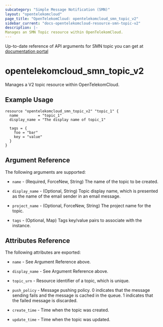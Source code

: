 ```yaml
---
subcategory: "Simple Message Notification (SMN)"
layout: "opentelekomcloud"
page_title: "OpenTelekomCloud: opentelekomcloud_smn_topic_v2"
sidebar_current: "docs-opentelekomcloud-resource-smn-topic-v2"
description: |-
Manages an SMN Topic resource within OpenTelekomCloud.
---
```


Up-to-date reference of API arguments for SMN topic you can get at
[documentation portal](https://docs.otc.t-systems.com/simple-message-notification/api-ref/apis/topic_operations)

# opentelekomcloud_smn_topic_v2

Manages a V2 topic resource within OpenTelekomCloud.

## Example Usage

```hcl
resource "opentelekomcloud_smn_topic_v2" "topic_1" {
  name         = "topic_1"
  display_name = "The display name of topic_1"

  tags = {
    foo = "bar"
    key = "value"
  }
}
```

## Argument Reference

The following arguments are supported:

* `name` - (Required, ForceNew, String) The name of the topic to be created.

* `display_name` - (Optional, String) Topic display name, which is presented as the
  name of the email sender in an email message.

* `project_name` - (Optional, ForceNew, String) The project name for the topic.

* `tags` - (Optional, Map) Tags key/value pairs to associate with the instance.

## Attributes Reference

The following attributes are exported:

* `name` - See Argument Reference above.

* `display_name` - See Argument Reference above.

* `topic_urn` - Resource identifier of a topic, which is unique.

* `push_policy` - Message pushing policy. 0 indicates that the message
  sending fails and the message is cached in the queue. 1 indicates that the
  failed message is discarded.

* `create_time` - Time when the topic was created.

* `update_time` - Time when the topic was updated.
